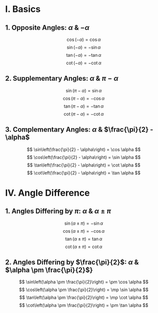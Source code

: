 # I. Basics
## 1. Opposite Angles: $\alpha$ & $-\alpha$
$$
\cos(-\alpha) = \cos \alpha
$$
$$
\sin(-\alpha) = -\sin \alpha
$$
$$
\tan(-\alpha) = -\tan \alpha
$$
$$
\cot(-\alpha) = -\cot \alpha
$$

## 2. Supplementary Angles: $\alpha$ & $\pi - \alpha$
$$
\sin(\pi - \alpha) = \sin \alpha
$$
$$
\cos(\pi - \alpha) = -\cos \alpha
$$
$$
\tan(\pi - \alpha) = -\tan \alpha
$$
$$
\cot(\pi - \alpha) = -\cot \alpha
$$

## 3. Complementary Angles: $\alpha$ & $\frac{\pi}{2} - \alpha$
$$
\sin\left(\frac{\pi}{2} - \alpha\right) = \cos \alpha
$$
$$
\cos\left(\frac{\pi}{2} - \alpha\right) = \sin \alpha
$$
$$
\tan\left(\frac{\pi}{2} - \alpha\right) = \cot \alpha
$$
$$
\cot\left(\frac{\pi}{2} - \alpha\right) = \tan \alpha
$$
# IV. Angle Difference
## 1. Angles Differing by $\pi$: $\alpha$ & $\alpha \pm \pi$
$$
\sin(\alpha \pm \pi) = -\sin \alpha
$$
$$
\cos(\alpha \pm \pi) = -\cos \alpha
$$
$$
\tan(\alpha \pm \pi) = \tan \alpha
$$
$$
\cot(\alpha \pm \pi) = \cot \alpha
$$


## 2. Angles Differing by $\frac{\pi}{2}$: $\alpha$ & $\alpha \pm \frac{\pi}{2}$}
$$
\sin\left(\alpha \pm \frac{\pi}{2}\right) = \pm \cos \alpha
$$
$$
\cos\left(\alpha \pm \frac{\pi}{2}\right) = \mp \sin \alpha
$$
$$
\tan\left(\alpha \pm \frac{\pi}{2}\right) = \mp \cot \alpha
$$
$$
\cot\left(\alpha \pm \frac{\pi}{2}\right) = \pm \tan \alpha
$$
